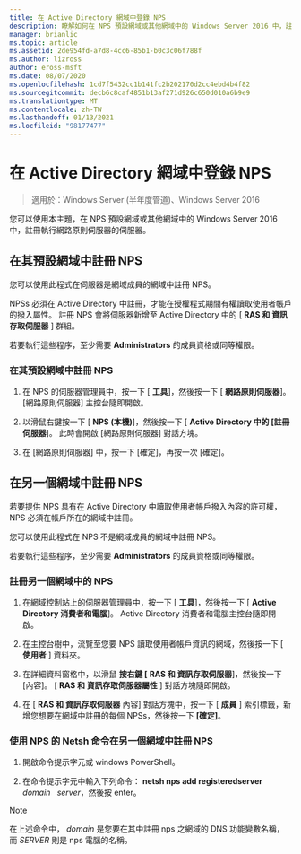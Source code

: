 ```yaml
---
title: 在 Active Directory 網域中登錄 NPS
description: 瞭解如何在 NPS 預設網域或其他網域中的 Windows Server 2016 中，註冊執行網路原則伺服器的伺服器。
manager: brianlic
ms.topic: article
ms.assetid: 2de954fd-a7d8-4cc6-85b1-b0c3c06f788f
ms.author: lizross
author: eross-msft
ms.date: 08/07/2020
ms.openlocfilehash: 1cd7f5432cc1b141fc2b202170d2cc4ebd4b4f82
ms.sourcegitcommit: decb6c8caf4851b13af271d926c650d010a6b9e9
ms.translationtype: MT
ms.contentlocale: zh-TW
ms.lasthandoff: 01/13/2021
ms.locfileid: "98177477"
---
```

# <a name="register-an-nps-in-an-active-directory-domain"></a>在 Active Directory 網域中登錄 NPS

>適用於：Windows Server (半年度管道)、Windows Server 2016

您可以使用本主題，在 NPS 預設網域或其他網域中的 Windows Server 2016 中，註冊執行網路原則伺服器的伺服器。

## <a name="register-an-nps-in-its-default-domain"></a>在其預設網域中註冊 NPS

您可以使用此程式在伺服器是網域成員的網域中註冊 NPS。

NPSs 必須在 Active Directory 中註冊，才能在授權程式期間有權讀取使用者帳戶的撥入屬性。 註冊 NPS 會將伺服器新增至 Active Directory 中的 [ **RAS 和 資訊存取伺服器** ] 群組。

若要執行這些程序，至少需要 **Administrators** 的成員資格或同等權限。

### <a name="to-register-an-nps-in-its-default-domain"></a>在其預設網域中註冊 NPS


1. 在 NPS 的伺服器管理員中，按一下 [ **工具**]，然後按一下 [ **網路原則伺服器**]。 [網路原則伺服器] 主控台隨即開啟。

2. 以滑鼠右鍵按一下 [ **NPS (本機)**]，然後按一下 [ **Active Directory 中的 [註冊伺服器**]。 此時會開啟 [網路原則伺服器] 對話方塊。

3. 在 [網路原則伺服器] 中，按一下 [確定]，再按一次 [確定]。

## <a name="register-an-nps-in-another-domain"></a>在另一個網域中註冊 NPS

若要提供 NPS 具有在 Active Directory 中讀取使用者帳戶撥入內容的許可權，NPS 必須在帳戶所在的網域中註冊。

您可以使用此程式在 NPS 不是網域成員的網域中註冊 NPS。

若要執行這些程序，至少需要 **Administrators** 的成員資格或同等權限。

### <a name="to-register-an-nps-in-another-domain"></a>註冊另一個網域中的 NPS

1. 在網域控制站上的伺服器管理員中，按一下 [ **工具**]，然後按一下 [ **Active Directory 消費者和電腦**]。 Active Directory 消費者和電腦主控台隨即開啟。

2. 在主控台樹中，流覽至您要 NPS 讀取使用者帳戶資訊的網域，然後按一下 [ **使用者** ] 資料夾。

3. 在詳細資料窗格中，以滑鼠 **按右鍵 [** **RAS 和 資訊存取伺服器**]，然後按一下 [內容]。 [ **RAS 和 資訊存取伺服器屬性** ] 對話方塊隨即開啟。

4. 在 [ **RAS 和 資訊存取伺服器** 內容] 對話方塊中，按一下 [ **成員** ] 索引標籤，新增您想要在網域中註冊的每個 NPSs，然後按一下 **[確定]**。


### <a name="to-register-an-nps-in-another-domain-by-using-netsh-commands-for-nps"></a>使用 NPS 的 Netsh 命令在另一個網域中註冊 NPS

1. 開啟命令提示字元或 windows PowerShell。

2. 在命令提示字元中輸入下列命令： **netsh nps add registeredserver** &nbsp; *domain* &nbsp; *server*，然後按 enter。

>[!NOTE]
>在上述命令中， *domain* 是您要在其中註冊 nps 之網域的 DNS 功能變數名稱，而 *SERVER* 則是 nps 電腦的名稱。

